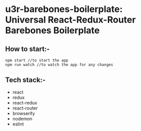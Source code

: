 # u3r-barebones-boilerplate: Universal React-Redux-Router Barebones Boilerplate

## How to start:-  
`npm start //to start the app`  
`npm run watch //to watch the app for any changes`

## Tech stack:-  
- react
- redux
- react-redux
- react-router
- browserify
- nodemon
- eslint


